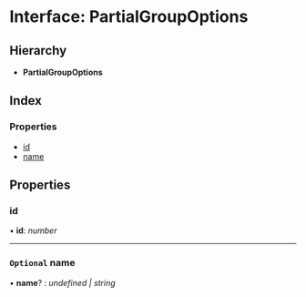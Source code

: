 
# Interface: PartialGroupOptions

## Hierarchy

* **PartialGroupOptions**

## Index

### Properties

* [id](_structures_group_.partialgroupoptions.md#id)
* [name](_structures_group_.partialgroupoptions.md#optional-name)

## Properties

### <a id="id" name="id"></a>  id

• **id**: *number*

___

### <a id="optional-name" name="optional-name"></a> `Optional` name

• **name**? : *undefined | string*
